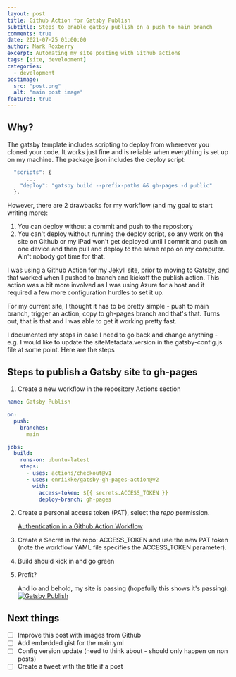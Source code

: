 ```yaml
---
layout: post
title: Github Action for Gatsby Publish
subtitle: Steps to enable gatbsy publish on a push to main branch
comments: true
date: 2021-07-25 01:00:00
author: Mark Roxberry
excerpt: Automating my site posting with Github actions
tags: [site, development]
categories:
  - development
postimage:
  src: "post.png"
  alt: "main post image"
featured: true
---
```

## Why?
The gatsby template includes scripting to deploy from whereever you cloned your code.  It works just fine and is reliable when everything is set up on my machine.  The package.json includes the deploy script:

```javascript
  "scripts": {
      ...
    "deploy": "gatsby build --prefix-paths && gh-pages -d public"
  },
  ```

However, there are 2 drawbacks for my workflow (and my goal to start writing more):

1. You can deploy without a commit and push to the repository
1. You can't deploy without running the deploy script, so any work on the site on Github or my iPad won't get deployed until I commit and push on one device and then pull and deploy to the same repo on my computer.  Ain't nobody got time for that.

I was using a Github Action for my Jekyll site, prior to moving to Gatsby, and that worked when I pushed to branch and kickoff the publish action.  This action was a bit more involved as I was using Azure for a host and it required a few more configuration hurdles to set it up.

For my current site, I thought it has to be pretty simple - push to main branch, trigger an action, copy to gh-pages branch and that's that.  Turns out, that is that and I was able to get it working pretty fast.

I documented my steps in case I need to go back and change anything - e.g. I would like to update the siteMetadata.version in the gatsby-config.js file at some point.  Here are the steps

## Steps to publish a Gatsby site to gh-pages 


1. Create a new workflow in the repository Actions section

``` yaml
name: Gatsby Publish

on:
  push:
    branches:
      main

jobs:
  build:
    runs-on: ubuntu-latest
    steps:
      - uses: actions/checkout@v1
      - uses: enriikke/gatsby-gh-pages-action@v2
        with:
          access-token: ${{ secrets.ACCESS_TOKEN }}
          deploy-branch: gh-pages
```

2. Create a personal access token (PAT), select the *repo* permission.

    [Authentication in a Github Action Workflow](https://docs.github.com/en/actions/reference/authentication-in-a-workflow)

3. Create a Secret in the repo: ACCESS_TOKEN and use the new PAT token (note the workflow YAML file specifies the ACCESS_TOKEN parameter).

4. Build should kick in and go green

5. Profit?

    And lo and behold, my site is passing (hopefully this shows it's passing):
    [![Gatsby Publish](https://github.com/roxberry/gatsby-roxberry/actions/workflows/main.yml/badge.svg)](https://github.com/roxberry/gatsby-roxberry/actions/workflows/main.yml)


## Next things

- [ ] Improve this post with images from Github
- [ ] Add embedded gist for the main.yml
- [ ] Config version update (need to think about - should only happen on non posts)
- [ ] Create a tweet with the title if a post
<!-- <script src="https://gist.github.com/roxberry/f6f58e2212346fd8c699c1d8c8cf8bcf.js"></script>
{% gist f6f58e2212346fd8c699c1d8c8cf8bcf %} -->